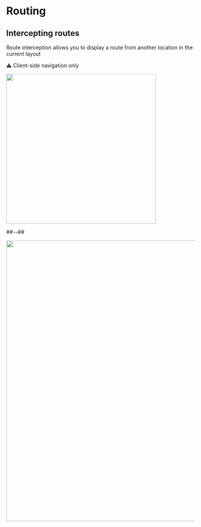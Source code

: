 <!-- .slide: class="two-column with-code " -->

<style>
  .intercepting-routes-img {
    width: 400px;
    height: auto;
  }
  .intercepting-routing-schema-img {
    width: 750px;
    height: auto;
  }
  </style>

# Routing

## Intercepting routes

Route interception allows you to display a route from another location in the current layout

⚠️ Client-side navigation only

<img src="./assets/images/02-routing/intercepting-routes.png" class="intercepting-routes-img" />

##--##

<img src="./assets/images/02-routing/intercepting-schema.png" class="intercepting-routing-schema-img" />
